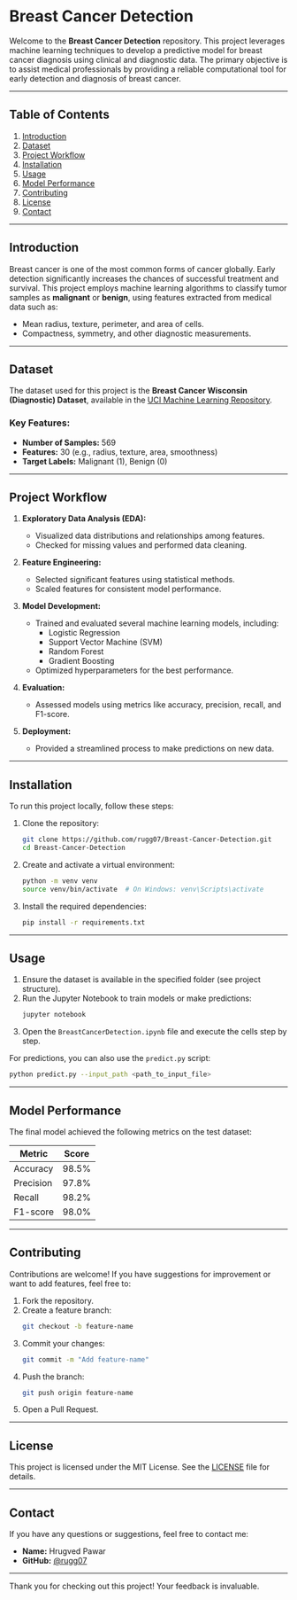 # Breast Cancer Detection

Welcome to the **Breast Cancer Detection** repository. This project leverages machine learning techniques to develop a predictive model for breast cancer diagnosis using clinical and diagnostic data. The primary objective is to assist medical professionals by providing a reliable computational tool for early detection and diagnosis of breast cancer.

---

## Table of Contents

1. [Introduction](#introduction)
2. [Dataset](#dataset)
3. [Project Workflow](#project-workflow)
4. [Installation](#installation)
5. [Usage](#usage)
6. [Model Performance](#model-performance)
7. [Contributing](#contributing)
8. [License](#license)
9. [Contact](#contact)

---

## Introduction

Breast cancer is one of the most common forms of cancer globally. Early detection significantly increases the chances of successful treatment and survival. This project employs machine learning algorithms to classify tumor samples as **malignant** or **benign**, using features extracted from medical data such as:

- Mean radius, texture, perimeter, and area of cells.
- Compactness, symmetry, and other diagnostic measurements.

---

## Dataset

The dataset used for this project is the **Breast Cancer Wisconsin (Diagnostic) Dataset**, available in the [UCI Machine Learning Repository](https://archive.ics.uci.edu/ml/datasets/Breast+Cancer+Wisconsin+(Diagnostic)).

### Key Features:
- **Number of Samples:** 569
- **Features:** 30 (e.g., radius, texture, area, smoothness)
- **Target Labels:** Malignant (1), Benign (0)

---

## Project Workflow

1. **Exploratory Data Analysis (EDA):**
   - Visualized data distributions and relationships among features.
   - Checked for missing values and performed data cleaning.

2. **Feature Engineering:**
   - Selected significant features using statistical methods.
   - Scaled features for consistent model performance.

3. **Model Development:**
   - Trained and evaluated several machine learning models, including:
     - Logistic Regression
     - Support Vector Machine (SVM)
     - Random Forest
     - Gradient Boosting
   - Optimized hyperparameters for the best performance.

4. **Evaluation:**
   - Assessed models using metrics like accuracy, precision, recall, and F1-score.

5. **Deployment:**
   - Provided a streamlined process to make predictions on new data.

---

## Installation

To run this project locally, follow these steps:

1. Clone the repository:
   ```bash
   git clone https://github.com/rugg07/Breast-Cancer-Detection.git
   cd Breast-Cancer-Detection
   ```

2. Create and activate a virtual environment:
   ```bash
   python -m venv venv
   source venv/bin/activate  # On Windows: venv\Scripts\activate
   ```

3. Install the required dependencies:
   ```bash
   pip install -r requirements.txt
   ```

---

## Usage

1. Ensure the dataset is available in the specified folder (see project structure).
2. Run the Jupyter Notebook to train models or make predictions:
   ```bash
   jupyter notebook
   ```
3. Open the `BreastCancerDetection.ipynb` file and execute the cells step by step.

For predictions, you can also use the `predict.py` script:
```bash
python predict.py --input_path <path_to_input_file>
```

---

## Model Performance

The final model achieved the following metrics on the test dataset:

| Metric          | Score  |
|-----------------|--------|
| Accuracy        | 98.5%  |
| Precision       | 97.8%  |
| Recall          | 98.2%  |
| F1-score        | 98.0%  |

---

## Contributing

Contributions are welcome! If you have suggestions for improvement or want to add features, feel free to:

1. Fork the repository.
2. Create a feature branch:
   ```bash
   git checkout -b feature-name
   ```
3. Commit your changes:
   ```bash
   git commit -m "Add feature-name"
   ```
4. Push the branch:
   ```bash
   git push origin feature-name
   ```
5. Open a Pull Request.

---

## License

This project is licensed under the MIT License. See the [LICENSE](LICENSE) file for details.

---

## Contact

If you have any questions or suggestions, feel free to contact me:

- **Name:** Hrugved Pawar
- **GitHub:** [@rugg07](https://github.com/rugg07)

---

Thank you for checking out this project! Your feedback is invaluable.

